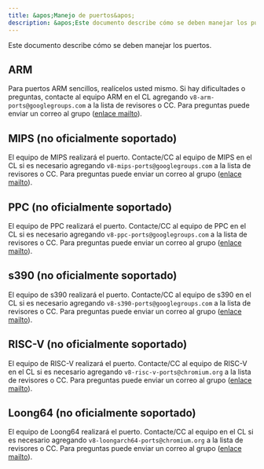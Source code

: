 ```yaml
---
title: &apos;Manejo de puertos&apos;
description: &apos;Este documento describe cómo se deben manejar los puertos específicos de la arquitectura de V8.&apos;
---
```

Este documento describe cómo se deben manejar los puertos.

## ARM

Para puertos ARM sencillos, realícelos usted mismo. Si hay dificultades o preguntas, contacte al equipo ARM en el CL agregando `v8-arm-ports@googlegroups.com` a la lista de revisores o CC. Para preguntas puede enviar un correo al grupo ([enlace mailto](mailto:v8-arm-ports@googlegroups.com)).

## MIPS (no oficialmente soportado)

El equipo de MIPS realizará el puerto. Contacte/CC al equipo de MIPS en el CL si es necesario agregando `v8-mips-ports@googlegroups.com` a la lista de revisores o CC. Para preguntas puede enviar un correo al grupo ([enlace mailto](mailto:v8-mips-ports@googlegroups.com)).

## PPC (no oficialmente soportado)

El equipo de PPC realizará el puerto. Contacte/CC al equipo de PPC en el CL si es necesario agregando `v8-ppc-ports@googlegroups.com` a la lista de revisores o CC. Para preguntas puede enviar un correo al grupo ([enlace mailto](mailto:v8-ppc-ports@googlegroups.com)).

## s390 (no oficialmente soportado)

El equipo de s390 realizará el puerto. Contacte/CC al equipo de s390 en el CL si es necesario agregando `v8-s390-ports@googlegroups.com` a la lista de revisores o CC. Para preguntas puede enviar un correo al grupo ([enlace mailto](mailto:v8-s390-ports@googlegroups.com)).

## RISC-V (no oficialmente soportado)

El equipo de RISC-V realizará el puerto. Contacte/CC al equipo de RISC-V en el CL si es necesario agregando `v8-risc-v-ports@chromium.org` a la lista de revisores o CC. Para preguntas puede enviar un correo al grupo ([enlace mailto](mailto:v8-risc-v-ports@chromium.org)).

## Loong64 (no oficialmente soportado)

El equipo de Loong64 realizará el puerto. Contacte/CC al equipo en el CL si es necesario agregando `v8-loongarch64-ports@chromium.org` a la lista de revisores o CC. Para preguntas puede enviar un correo al grupo ([enlace mailto](mailto:v8-loongarch64-ports@chromium.org)).
